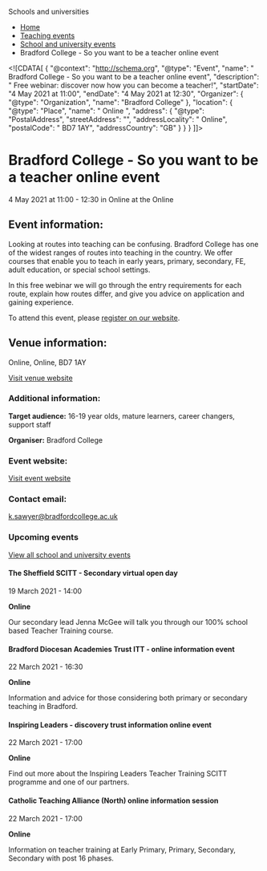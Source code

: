 Schools and universities

*   [Home](/)
*   [Teaching events](/teaching-events)
*   [School and university events](/teaching-events/training-provider-events)
*   Bradford College - So you want to be a teacher online event

<!\[CDATA\[ { "@context": "http://schema.org", "@type": "Event", "name": " Bradford College - So you want to be a teacher online event", "description": " Free webinar: discover now how you can become a teacher!", "startDate": "4 May 2021 at 11:00", "endDate": "4 May 2021 at 12:30", "Organizer": { "@type": "Organization", "name": "Bradford College" }, "location": { "@type": "Place", "name": " Online ", "address": { "@type": "PostalAddress", "streetAddress": "", "addressLocality": " Online", "postalCode": " BD7 1AY", "addressCountry": "GB" } } } \]\]>

Bradford College - So you want to be a teacher online event
===========================================================

4 May 2021 at 11:00 - 12:30 in Online at the Online

Event information:
------------------

Looking at routes into teaching can be confusing. Bradford College has one of the widest ranges of routes into teaching in the country. We offer courses that enable you to teach in early years, primary, secondary, FE, adult education, or special school settings.

In this free webinar we will go through the entry requirements for each route, explain how routes differ, and give you advice on application and gaining experience.

To attend this event, please [register on our website](https://www.bradfordcollege.ac.uk/events/category/online-events-and-webinars/).

Venue information:
------------------

Online, Online, BD7 1AY

[Visit venue website](https://www.bradfordcollege.ac.uk/ "Online")

### Additional information:

**Target audience:** 16-19 year olds, mature learners, career changers, support staff

**Organiser:** Bradford College

### Event website:

[Visit event website](https://www.bradfordcollege.ac.uk/events/category/online-events-and-webinars/)

### Contact email:

[k.sawyer@bradfordcollege.ac.uk](mailto:k.sawyer@bradfordcollege.ac.uk)

### Upcoming events

[View all school and university events](/teaching-events/training-provider-events)

[](/teaching-events/training-provider-events/210319-the-sheffield-scitt-secondary-virtual-open-day)

#### The Sheffield SCITT - Secondary virtual open day

19 March 2021 - 14:00

**Online**

Our secondary lead Jenna McGee will talk you through our 100% school based Teacher Training course.

[](/teaching-events/training-provider-events/210322-bradford-diocesan-academies-trust-itt-online-information-event)

#### Bradford Diocesan Academies Trust ITT - online information event

22 March 2021 - 16:30

**Online**

Information and advice for those considering both primary or secondary teaching in Bradford.

[](/teaching-events/training-provider-events/210322-inspiring-leaders-discovery-trust-information-online-event)

#### Inspiring Leaders - discovery trust information online event

22 March 2021 - 17:00

**Online**

Find out more about the Inspiring Leaders Teacher Training SCITT programme and one of our partners.

[](/teaching-events/training-provider-events/210322-catholic-teaching-alliance-north-online-information-session)

#### Catholic Teaching Alliance (North) online information session

22 March 2021 - 17:00

**Online**

Information on teacher training at Early Primary, Primary, Secondary, Secondary with post 16 phases.